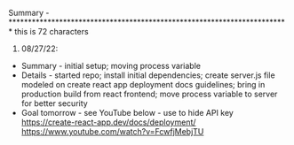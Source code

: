Summary - ************************************************************************ this is 72 characters

1. 08/27/22:
 - Summary - initial setup; moving process variable
 - Details - started repo; install initial dependencies; create server.js file modeled on create react app deployment docs guidelines; bring in production build from react frontend; move process variable to server for better security
 - Goal tomorrow - see YouTube below - use to hide API key
 https://create-react-app.dev/docs/deployment/
https://www.youtube.com/watch?v=FcwfjMebjTU
